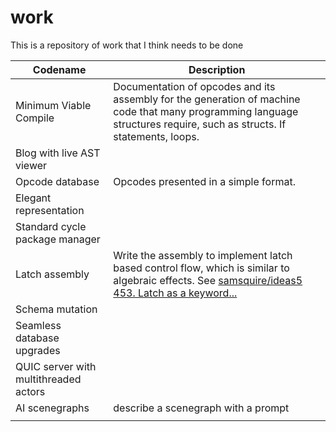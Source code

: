 # work
This is a repository of work that I think needs to be done

| Codename                              | Description                                                  |
| ------------------------------------- | ------------------------------------------------------------ |
| Minimum Viable Compile                | Documentation of opcodes and its assembly for the generation of machine code that many programming language structures require, such as structs. If statements, loops. |
| Blog with live AST viewer             |                                                              |
| Opcode database                       | Opcodes presented in a simple format.                        |
| Elegant representation                |                                                              |
| Standard cycle package manager        |                                                              |
| Latch assembly                        | Write the assembly to implement latch based control flow, which is similar to algebraic effects. See [samsquire/ideas5 453. Latch as a keyword...](https://github.com/samsquire/ideas5#453-latch-as-a-keyword-variables-are-latches-and-interlocking-parallel-processes) |
| Schema mutation                       |                                                              |
| Seamless database upgrades            |                                                              |
| QUIC server with multithreaded actors |                                                              |
| AI scenegraphs                        | describe a scenegraph with a prompt                          |
|                                       |                                                              |

